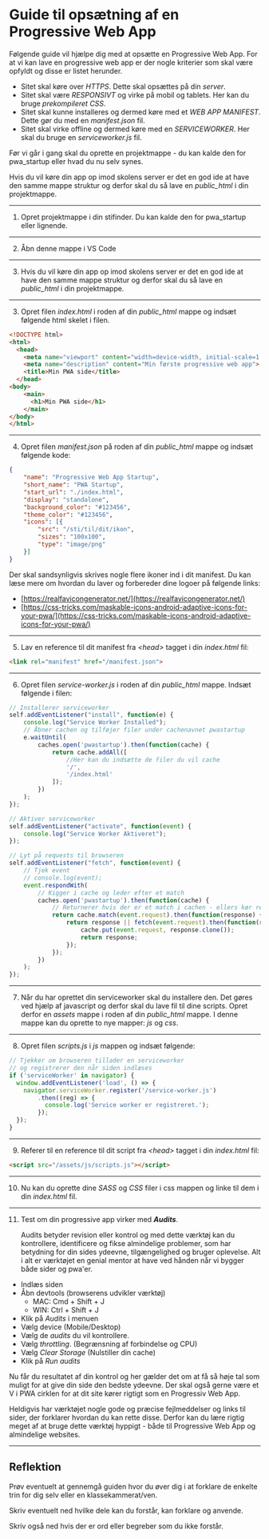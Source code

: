 # Guide til opsætning af en Progressive Web App 

Følgende guide vil hjælpe dig med at opsætte en Progressive Web App. For at vi kan lave en progressive web app er der nogle kriterier som skal være opfyldt og disse er listet herunder.

* Sitet skal køre over *_HTTPS_*. Dette skal opsættes på din *server*.
* Sitet skal være *_RESPONSIVT_* og virke på mobil og tablets. Her kan du bruge *prekompileret CSS*.
* Sitet skal kunne installeres og dermed køre med et *_WEB APP MANIFEST_*. Dette gør du med en *manifest.json* fil.
* Sitet skal virke offline og dermed køre med en *_SERVICEWORKER_*. Her skal du bruge en *serviceworker.js* fil.

Før vi går i gang skal du oprette en projektmappe - du kan kalde den for pwa_startup eller hvad du nu selv synes. 

Hvis du vil køre din app op imod skolens server er det en god ide at have den samme mappe struktur og derfor skal du så lave en *public_html* i din projektmappe.
___
1. Opret projektmappe i din stifinder. Du kan kalde den for pwa_startup eller lignende.
___
2. Åbn denne mappe i VS Code
___
3. Hvis du vil køre din app op imod skolens server er det en god ide at have den samme mappe struktur og derfor skal du så lave en *public_html* i din projektmappe.
___
3. Opret filen *index.html* i roden af din *public_html* mappe og indsæt følgende html skelet i filen.
```html
<!DOCTYPE html>
<html>
  <head>
    <meta name="viewport" content="width=device-width, initial-scale=1.0">
    <meta name="description" content="Min første progressive web app">
    <title>Min PWA side</title>
  </head>
<body>
    <main>
      <h1>Min PWA side</h1>
    </main>
</body>
</html>
```
___
4. Opret filen *manifest.json* på roden af din *public_html* mappe og indsæt følgende kode:
```json
{
    "name": "Progressive Web App Startup",
    "short_name": "PWA Startup",
    "start_url": "./index.html",
    "display": "standalone",
    "background_color": "#123456",
    "theme_color": "#123456",
    "icons": [{
        "src": "/sti/til/dit/ikon",
        "sizes": "100x100",
        "type": "image/png"
    }]
}
```
Der skal sandsynligvis skrives nogle flere ikoner ind i dit manifest. Du kan læse mere om hvordan du laver og forbereder dine logoer på følgende links:
* [https://realfavicongenerator.net/](https://realfavicongenerator.net/)
* [https://css-tricks.com/maskable-icons-android-adaptive-icons-for-your-pwa/](https://css-tricks.com/maskable-icons-android-adaptive-icons-for-your-pwa/)
___
5. Lav en reference til dit manifest fra *&lt;head&gt;* tagget i din *index.html* fil:
```html
<link rel="manifest" href="/manifest.json">
```
___
6. Opret filen *service-worker.js* i roden af din *public_html* mappe. Indsæt følgende i filen:
```javascript
// Installerer serviceworker
self.addEventListener("install", function(e) {
    console.log("Service Worker Installed");
    // Åbner cachen og tilføjer filer under cachenavnet pwastartup
    e.waitUntil(
        caches.open('pwastartup').then(function(cache) {
            return cache.addAll([
                //Her kan du indsætte de filer du vil cache
                '/',
                '/index.html'
            ]);
        })
    );
});

// Aktiver serviceworker
self.addEventListener("activate", function(event) {
    console.log("Service Worker Aktiveret");
});

// Lyt på requests til browseren
self.addEventListener("fetch", function(event) {
    // Tjek event
    // console.log(event);
    event.respondWith(
        // Kigger i cache og leder efter et match
        caches.open('pwastartup').then(function(cache) {
            // Returnerer hvis der er et match i cachen - ellers kør request med fetch
            return cache.match(event.request).then(function(response) {
                return response || fetch(event.request).then(function(response) {
                    cache.put(event.request, response.clone());
                    return response;
                });
            });
        })
    );
});
```
___
7. Når du har oprettet din serviceworker skal du installere den. Det gøres ved hjælp af javascript og derfor skal du lave fil til dine scripts. Opret derfor en *assets* mappe i roden af din *public_html* mappe. I denne mappe kan du oprette to nye mapper: *js* og *css*.
___
8. Opret filen *scripts.js* i *js* mappen og indsæt følgende:
```javascript
// Tjekker om browseren tillader en serviceworker 
// og registrerer den når siden indlæses
if ('serviceWorker' in navigator) {
  window.addEventListener('load', () => {
    navigator.serviceWorker.register('/service-worker.js')
        .then((reg) => {
          console.log('Service worker er registreret.');
        });
  });
}
```
___
9. Referer til en reference til dit script fra *&lt;head&gt;* tagget i din *index.html* fil:
```html
<script src="/assets/js/scripts.js"></script>
```
___
10. Nu kan du oprette dine *SASS* og *CSS* filer i css mappen og linke til dem i din *index.html* fil.
___
11. Test om din progressive app virker med *__Audits__*.
  
      Audits betyder revision eller kontrol og med dette værktøj kan du kontrollere, identificere og fikse almindelige problemer, som har betydning for din sides ydeevne, tilgængelighed og bruger oplevelse. Alt i alt er værktøjet en genial mentor at have ved hånden når vi bygger både sider og pwa'er.
  - Indlæs siden
  - Åbn devtools (browserens udvikler værktøj)
    - MAC: Cmd + Shift + J
    - WIN: Ctrl + Shift + J
  - Klik på *Audits* i menuen
  - Vælg device (Mobile/Desktop)
  - Vælg de *audits* du vil kontrollere.
  - Vælg *throttling*. (Begrænsning af forbindelse og CPU)
  - Vælg *Clear Storage* (Nulstiller din cache)
  - Klik på *Run audits*

  Nu får du resultatet af din kontrol og her gælder det om at få så høje tal som muligt for at give din side den  bedste ydeevne. Der skal også gerne være et V i PWA cirklen for at dit site kører rigtigt som en Progressiv Web App.

  Heldigvis har værktøjet nogle gode og præcise fejlmeddelser og links til sider, der forklarer hvordan du kan rette disse. Derfor kan du lære rigtig meget af at bruge dette værktøj hyppigt - både til Progressive Web App og almindelige websites.
___

## Reflektion
Prøv eventuelt at gennemgå guiden hvor du  øver dig i at forklare de enkelte trin for dig selv eller en klassekammerat/ven. 

Skriv eventuelt ned hvilke dele kan du forstår, kan forklare og anvende. 

Skriv også ned hvis der er ord eller begreber som du ikke forstår.